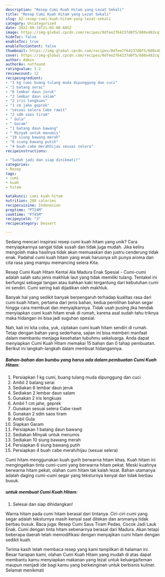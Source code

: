 ```yaml
---
description: "Resep Cumi Kuah Hitam yang Lezat Sekali"
title: "Resep Cumi Kuah Hitam yang Lezat Sekali"
slug: 82-resep-cumi-kuah-hitam-yang-lezat-sekali
category: Uncategorized
date: 2022-09-16T21:03:00.685Z
image: https://img-global.cpcdn.com/recipes/0dfee2f64237d0f5/680x482cq70/cumi-kuah-hitam-foto-resep-utama.jpg
hideToc: false
enableToc: true
enableTocContent: false
thumbnail: https://img-global.cpcdn.com/recipes/0dfee2f64237d0f5/680x482cq70/cumi-kuah-hitam-foto-resep-utama.jpg
cover: https://img-global.cpcdn.com/recipes/0dfee2f64237d0f5/680x482cq70/cumi-kuah-hitam-foto-resep-utama.jpg
author: Admin
authorAv: notfound
ratingvalue: 3.2
reviewcount: 12
recipeingredient:
- "1 kg cumi buang tulang muda dipunggung dan cuci"
- "2 batang serai"
- "6 lembar daun jeruk"
- "2 lembar daun salam"
- "2 iris lengkuas"
- "1 cm jahe geprek"
- "sesuai selera Cabe rawit"
- "2 sdm saos tiram"
- " Gula"
- " Garam"
- "1 batang daun bawang"
- " Minyak untuk menumis"
- "10 siung bawang merah"
- "6 siung bawang putih"
- "4 buah cabe merahhijau sesuai selera"
recipeinstructions:

- "Sudah jadi dan siap dinikmati!"
categories:
- Resep
tags:
- cumi
- kuah
- hitam

katakunci: cumi kuah hitam 
nutrition: 288 calories
recipecuisine: Indonesian
preptime: "PT24M"
cooktime: "PT45M"
recipeyield: "3"
recipecategory: Dessert

---
```





Sedang mencari inspirasi resep cumi kuah hitam yang unik? Cara menyiapkannya sangat tidak susah dan tidak juga mudah. Jika keliru mengolah maka hasilnya tidak akan memuaskan dan justru cenderung tidak enak. Padahal cumi kuah hitam yang enak harusnya sih punya aroma dan cita rasa yang mampu memancing selera Kita.





Resep Cumi Kuah Hitam Kental Ala Madura Enak Spesial - Cumi-cumi adalah salah satu jenis makhluk laut yang tidak memiliki tulang. Tentakel ini berfungsi sebagai tangan atau bahkan kaki tergantung dari kebutuhan cumi ini sendiri. Cumi sering kali dijadikan oleh makhluk.

Banyak hal yang sedikit banyak berpengaruh terhadap kualitas rasa dari cumi kuah hitam, pertama dari jenis bahan, kedua pemilihan bahan segar hingga cara membuat dan menyajikannya. Tidak usah pusing jika hendak menyiapkan cumi kuah hitam enak di rumah, karena asal sudah tahu triknya maka hidangan ini bisa jadi suguhan spesial.






Nah, kali ini kita coba, yuk, ciptakan cumi kuah hitam sendiri di rumah. Tetap dengan bahan yang sederhana, sajian ini bisa memberi manfaat dalam membantu menjaga kesehatan tubuhmu sekeluarga. Anda dapat menyiapkan Cumi Kuah Hitam memakai 15 bahan dan 0 tahap pembuatan. Berikut ini langkah-langkah dalam membuat hidangannya.

<!--inarticleads1-->

##### Bahan-bahan dan bumbu yang harus ada dalam pembuatan Cumi Kuah Hitam:

1. Persiapkan 1 kg cumi, buang tulang muda dipunggung dan cuci
1. Ambil 2 batang serai
1. Sediakan 6 lembar daun jeruk
1. Sediakan 2 lembar daun salam
1. Gunakan 2 iris lengkuas
1. Ambil 1 cm jahe, geprek
1. Gunakan sesuai selera Cabe rawit
1. Gunakan 2 sdm saos tiram
1. Ambil  Gula
1. Siapkan  Garam
1. Persiapkan 1 batang daun bawang
1. Sediakan  Minyak untuk menumis
1. Sediakan 10 siung bawang merah
1. Persiapkan 6 siung bawang putih
1. Persiapkan 4 buah cabe merah/hijau (sesuai selera)


Cumi hitam menggunakan kuah gurih berwarna hitam khas. Kuah hitam ini mengingatkan tinta cumi-cumi yang berwarna hitam pekat. Meski kuahnya berwarna hitam pekat, olahan cumi hitam tak kalah lezat. Bahan utamanya adalah daging cumi-cumi segar yang teksturnya kenyal dan tidak berbau busuk. 

<!--inarticleads2-->

#####  untuk membuat Cumi Kuah Hitam:


1. Selesai dan siap dihidangkan!

Warna hitam pada cumi hitam berasal dari tintanya. Ciri-ciri cumi yang segar adalah teksturnya masih kenyal saat ditekan dan aromanya tidak berbau busuk. Baca juga: Resep Cumi Saus Tiram Pedas, Cocok Jadi Lauk Enak. Cumi dengan tinta hitam sebenarnya berasal dari Madura. Akan tetapi beberapa daerah telah memodifikasi dengan menyajikan cumi hitam dengan sedikit kuah. 

Terima kasih telah membaca resep yang kami tampilkan di halaman ini. Besar harapan kami, olahan Cumi Kuah Hitam yang mudah di atas dapat membantu kamu menyiapkan makanan yang lezat untuk keluarga/teman maupun menjadi ide bagi kamu yang berkeinginan untuk berbisnis kuliner. Selamat menikmati
